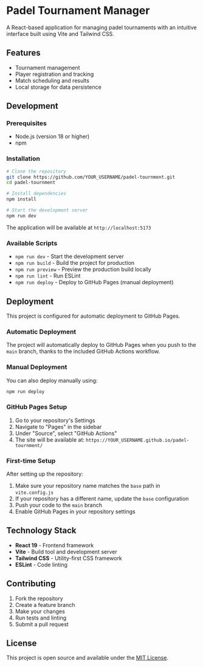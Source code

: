 # Padel Tournament Manager

A React-based application for managing padel tournaments with an intuitive interface built using Vite and Tailwind CSS.

## Features

- Tournament management
- Player registration and tracking
- Match scheduling and results
- Local storage for data persistence

## Development

### Prerequisites

- Node.js (version 18 or higher)
- npm

### Installation

```bash
# Clone the repository
git clone https://github.com/YOUR_USERNAME/padel-tournment.git
cd padel-tournment

# Install dependencies
npm install

# Start the development server
npm run dev
```

The application will be available at `http://localhost:5173`

### Available Scripts

- `npm run dev` - Start the development server
- `npm run build` - Build the project for production
- `npm run preview` - Preview the production build locally
- `npm run lint` - Run ESLint
- `npm run deploy` - Deploy to GitHub Pages (manual deployment)

## Deployment

This project is configured for automatic deployment to GitHub Pages.

### Automatic Deployment

The project will automatically deploy to GitHub Pages when you push to the `main` branch, thanks to the included GitHub Actions workflow.

### Manual Deployment

You can also deploy manually using:

```bash
npm run deploy
```

### GitHub Pages Setup

1. Go to your repository's Settings
2. Navigate to "Pages" in the sidebar
3. Under "Source", select "GitHub Actions"
4. The site will be available at: `https://YOUR_USERNAME.github.io/padel-tournment/`

### First-time Setup

After setting up the repository:

1. Make sure your repository name matches the `base` path in `vite.config.js`
2. If your repository has a different name, update the `base` configuration
3. Push your code to the `main` branch
4. Enable GitHub Pages in your repository settings

## Technology Stack

- **React 19** - Frontend framework
- **Vite** - Build tool and development server
- **Tailwind CSS** - Utility-first CSS framework
- **ESLint** - Code linting

## Contributing

1. Fork the repository
2. Create a feature branch
3. Make your changes
4. Run tests and linting
5. Submit a pull request

## License

This project is open source and available under the [MIT License](LICENSE).

